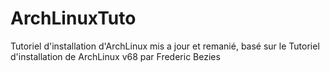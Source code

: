 # ArchLinuxTuto
Tutoriel d'installation d'ArchLinux mis a jour et remanié, basé sur le Tutoriel d'installation de ArchLinux v68 par Frederic Bezies

